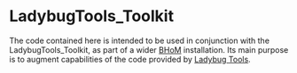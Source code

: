 ﻿# LadybugTools_Toolkit

The code contained here is intended to be used in conjunction with the LadybugTools_Toolkit, as part of a wider [BHoM](https://bhom.xyz/) installation. Its main purpose is to augment capabilities of the code provided by [Ladybug Tools](https://github.com/ladybug-tools).